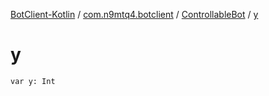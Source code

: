 [BotClient-Kotlin](../../index.md) / [com.n9mtq4.botclient](../index.md) / [ControllableBot](index.md) / [y](.)


# y

`var y: Int`



